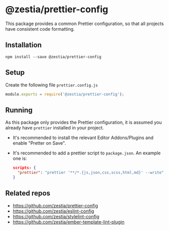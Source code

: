 # @zestia/prettier-config

This package provides a common Prettier configuration, so that all projects have consistent code formatting.

## Installation

```
npm install --save @zestia/prettier-config
```

## Setup

Create the following file `prettier.config.js`

```javascript
module.exports = require('@zestia/prettier-config');
```

## Running

As this package only provides the Prettier configuration, it is assumed you already have `prettier` installed in your project.

* It's recommended to install the relevant Editor Addons/Plugins and enable "Pretter on Save".

* It's recommended to add a prettier script to `package.json`. An example one is:

    ```json
    scripts: {
      "prettier": "prettier '**/*.{js,json,css,scss,html,md}' --write"
    }
    ```

## Related repos

* https://github.com/zestia/prettier-config
* https://github.com/zestia/eslint-config
* https://github.com/zestia/stylelint-config
* https://github.com/zestia/ember-template-lint-plugin